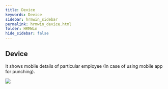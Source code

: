 ```yaml
---
title: Device
keywords: Device
sidebar: hrmwin_sidebar
permalink: hrmwin_device.html
folder: HRMWin   
hide_sidebar: false
---
```


## Device

It shows mobile details of particular employee (In case of using mobile app for punching).

![](http://docs.risersoft.com/hrmnirvana/ImagesExt/image8_177.jpg)
